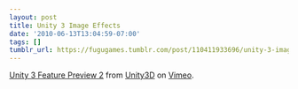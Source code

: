 ```yaml
---
layout: post
title: Unity 3 Image Effects
date: '2010-06-13T13:04:59-07:00'
tags: []
tumblr_url: https://fugugames.tumblr.com/post/110411933696/unity-3-image-effects
---
```

[Unity 3 Feature Preview 2](http://vimeo.com/12500504) from [Unity3D](http://vimeo.com/unity3d) on [Vimeo](http://vimeo.com).

